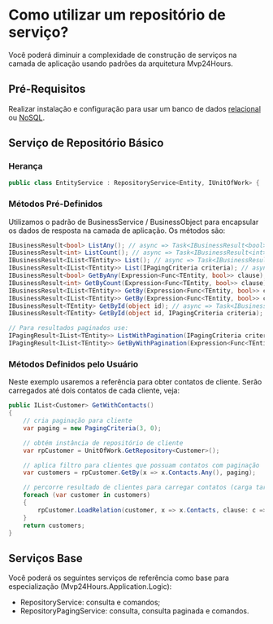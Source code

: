 # Como utilizar um repositório de serviço?
Você poderá diminuir a complexidade de construção de serviços na camada de aplicação usando padrões da arquitetura Mvp24Hours.

## Pré-Requisitos
Realizar instalação e configuração para usar um banco de dados [relacional](pt-br/database/relational.md) ou [NoSQL](pt-br/database/nosql.md).

## Serviço de Repositório Básico
### Herança
```csharp
public class EntityService : RepositoryService<Entity, IUnitOfWork> { ... } // async => RepositoryServiceAsync<Entity, IUnitOfWorkAsync>
```

### Métodos Pré-Definidos
Utilizamos o padrão de BusinessService / BusinessObject para encapsular os dados de resposta na camada de aplicação. Os métodos são:
```csharp
IBusinessResult<bool> ListAny(); // async => Task<IBusinessResult<bool>> ListAnyAsync
IBusinessResult<int> ListCount(); // async => Task<IBusinessResult<int>> ListCountAsync
IBusinessResult<IList<TEntity>> List(); // async => Task<IBusinessResult<IList<TEntity>>> ListAsync
IBusinessResult<IList<TEntity>> List(IPagingCriteria criteria); // async => Task<IBusinessResult<IList<TEntity>>> ListAsync
IBusinessResult<bool> GetByAny(Expression<Func<TEntity, bool>> clause); // async => Task<IBusinessResult<bool>> GetByAnyAsync
IBusinessResult<int> GetByCount(Expression<Func<TEntity, bool>> clause); // async => Task<IBusinessResult<int>> GetByCountAsync
IBusinessResult<IList<TEntity>> GetBy(Expression<Func<TEntity, bool>> clause); // async => Task<IBusinessResult<IList<TEntity>>> GetByAsync
IBusinessResult<IList<TEntity>> GetBy(Expression<Func<TEntity, bool>> clause, IPagingCriteria criteria); // async => Task<IBusinessResult<IList<TEntity>>> GetByAsync
IBusinessResult<TEntity> GetById(object id); // async => Task<IBusinessResult<TEntity>> GetByIdAsync
IBusinessResult<TEntity> GetById(object id, IPagingCriteria criteria); // async => Task<IBusinessResult<TEntity>> GetByIdAsync

// Para resultados paginados use:
IPagingResult<IList<TEntity>> ListWithPagination(IPagingCriteria criteria = null); // async => Task<IPagingResult<IList<TEntity>>> ListWithPaginationAsync
IPagingResult<IList<TEntity>> GetByWithPagination(Expression<Func<TEntity, bool>> clause, IPagingCriteria criteria = null); // async => Task<IPagingResult<IList<TEntity>>> GetByWithPaginationAsync
```

### Métodos Definidos pelo Usuário
Neste exemplo usaremos a referência para obter contatos de cliente. Serão carregados até dois contatos de cada cliente, veja:
```csharp
public IList<Customer> GetWithContacts()
{
    // cria paginação para cliente
    var paging = new PagingCriteria(3, 0);

    // obtém instância de repositório de cliente
    var rpCustomer = UnitOfWork.GetRepository<Customer>();

    // aplica filtro para clientes que possuam contatos com paginação
    var customers = rpCustomer.GetBy(x => x.Contacts.Any(), paging);

    // percorre resultado de clientes para carregar contatos (carga tardia com filtro e/ou paginação)
    foreach (var customer in customers)
    {
        rpCustomer.LoadRelation(customer, x => x.Contacts, clause: c => c.Active, limit: 2);
    }
    return customers;
}
```

## Serviços Base
Você poderá os seguintes serviços de referência como base para especialização (Mvp24Hours.Application.Logic):
* RepositoryService: consulta e comandos;
* RepositoryPagingService: consulta, consulta paginada e comandos.
